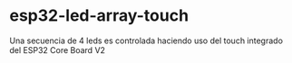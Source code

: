 # esp32-led-array-touch
Una secuencia de 4 leds es controlada haciendo uso del touch integrado del ESP32 Core Board V2
